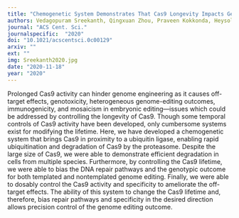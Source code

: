 ```yaml
---
title: "Chemogenetic System Demonstrates That Cas9 Longevity Impacts Genome Editing Outcomes"
authors: Vedagopuram Sreekanth, Qingxuan Zhou, Praveen Kokkonda, Heysol C. Bermudez-Cabrera, Donghyun Lim, Benjamin K. Law, Benjamin R. Holmes, Santosh K. Chaudhary, Rajaiah Pergu, Brittany S. Leger, James A. Walker, David K. Gifford, Richard I. Sherwood, and Amit Choudhary
journal: "ACS Cent. Sci."
journalspecific:  "2020"
doi: "10.1021/acscentsci.0c00129"
arxiv: ""
ext: ""
img: Sreekanth2020.jpg
date: "2020-11-18"
year: "2020"
---
```


Prolonged Cas9 activity can hinder genome engineering as it causes off-target effects, genotoxicity, heterogeneous genome-editing outcomes, immunogenicity, and mosaicism in embryonic editing—issues which could be addressed by controlling the longevity of Cas9. Though some temporal controls of Cas9 activity have been developed, only cumbersome systems exist for modifying the lifetime. Here, we have developed a chemogenetic system that brings Cas9 in proximity to a ubiquitin ligase, enabling rapid ubiquitination and degradation of Cas9 by the proteasome. Despite the large size of Cas9, we were able to demonstrate efficient degradation in cells from multiple species. Furthermore, by controlling the Cas9 lifetime, we were able to bias the DNA repair pathways and the genotypic outcome for both templated and nontemplated genome editing. Finally, we were able to dosably control the Cas9 activity and specificity to ameliorate the off-target effects. The ability of this system to change the Cas9 lifetime and, therefore, bias repair pathways and specificity in the desired direction allows precision control of the genome editing outcome.
